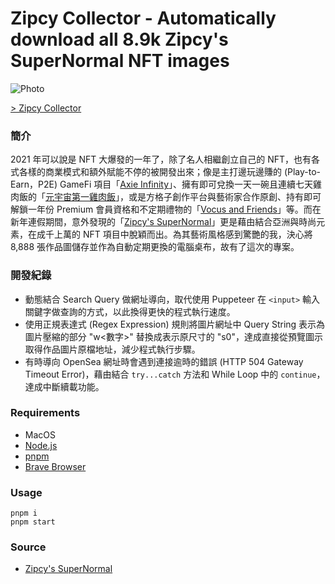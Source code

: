 # Zipcy Collector - Automatically download all 8.9k Zipcy's SuperNormal NFT images

![Photo](https://cdn.dribbble.com/users/3800131/screenshots/17448811/media/0bd7c7b7e9120ff5f955c928386db6e7.png)

[> Zipcy Collector](https://github.com/rayc2045/zipcy-collector/archive/refs/heads/main.zip)

### 簡介
2021 年可以說是 NFT 大爆發的一年了，除了名人相繼創立自己的 NFT，也有各式各樣的商業模式和額外賦能不停的被開發出來；像是主打邊玩邊賺的 (Play-to-Earn，P2E) GameFi 項目「[Axie Infinity](https://axieinfinity.com/)」、擁有即可兌換一天一碗且連續七天雞肉飯的「[元宇宙第一雞肉飯](https://opensea.io/collection/metaverse-no-1-chicken-rice)」，或是方格子創作平台與藝術家合作原創、持有即可解鎖一年份 Premium 會員資格和不定期禮物的「[Vocus and Friends](https://vocus.cc/vaf)」等。而在新年連假期間，意外發現的「[Zipcy's SuperNormal](https://opensea.io/collection/supernormalbyzipcy)」更是藉由結合亞洲與時尚元素，在成千上萬的 NFT 項目中脫穎而出。為其藝術風格感到驚艷的我，決心將 8,888 張作品圖儲存並作為自動定期更換的電腦桌布，故有了這次的專案。

### 開發紀錄
- 動態結合 Search Query 做網址導向，取代使用 Puppeteer 在 `<input>` 輸入關鍵字做查詢的方式，以此換得更快的程式執行速度。
- 使用正規表達式 (Regex Expression) 規則將圖片網址中 Query String 表示為圖片壓縮的部分 "w<數字>" 替換成表示原尺寸的 "s0"，達成直接從預覽圖示取得作品圖片原檔地址，減少程式執行步驟。
- 有時導向 OpenSea 網址時會遇到連接逾時的錯誤 (HTTP 504 Gateway Timeout Error)，藉由結合 `try...catch` 方法和 While Loop 中的 `continue`，達成中斷續載功能。

### Requirements
- MacOS
- [Node.js](https://nodejs.org/en/download/)
- [pnpm](https://pnpm.io/installation)
- [Brave Browser](https://brave.com/download/)

### Usage

    pnpm i
    pnpm start

### Source
- [Zipcy's SuperNormal](https://opensea.io/collection/supernormalbyzipcy)
